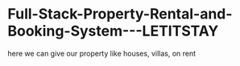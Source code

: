 # Full-Stack-Property-Rental-and-Booking-System---LETITSTAY
here we can give our property like houses, villas, on rent 
